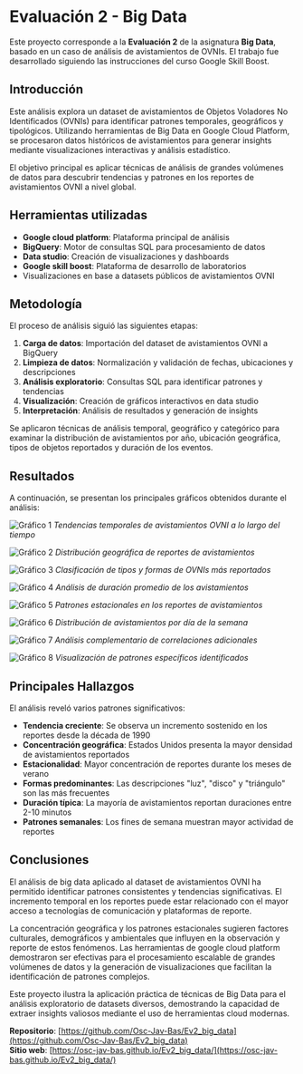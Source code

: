 # Evaluación 2 - Big Data

Este proyecto corresponde a la **Evaluación 2** de la asignatura **Big Data**, basado en un caso de análisis de avistamientos de OVNIs. El trabajo fue desarrollado siguiendo las instrucciones del curso Google Skill Boost.

## Introducción

Este análisis explora un dataset de avistamientos de Objetos Voladores No Identificados (OVNIs) para identificar patrones temporales, geográficos y tipológicos. Utilizando herramientas de Big Data en Google Cloud Platform, se procesaron datos históricos de avistamientos para generar insights mediante visualizaciones interactivas y análisis estadístico.

El objetivo principal es aplicar técnicas de análisis de grandes volúmenes de datos para descubrir tendencias y patrones en los reportes de avistamientos OVNI a nivel global.

## Herramientas utilizadas

- **Google cloud platform**: Plataforma principal de análisis
- **BigQuery**: Motor de consultas SQL para procesamiento de datos
- **Data studio**: Creación de visualizaciones y dashboards
- **Google skill boost**: Plataforma de desarrollo de laboratorios
- Visualizaciones en base a datasets públicos de avistamientos OVNI

## Metodología

El proceso de análisis siguió las siguientes etapas:

1. **Carga de datos**: Importación del dataset de avistamientos OVNI a BigQuery
2. **Limpieza de datos**: Normalización y validación de fechas, ubicaciones y descripciones
3. **Análisis exploratorio**: Consultas SQL para identificar patrones y tendencias
4. **Visualización**: Creación de gráficos interactivos en data studio
5. **Interpretación**: Análisis de resultados y generación de insights

Se aplicaron técnicas de análisis temporal, geográfico y categórico para examinar la distribución de avistamientos por año, ubicación geográfica, tipos de objetos reportados y duración de los eventos.

## Resultados

A continuación, se presentan los principales gráficos obtenidos durante el análisis:

![Gráfico 1](images/image1.png)
*Tendencias temporales de avistamientos OVNI a lo largo del tiempo*

![Gráfico 2](images/image2.png)
*Distribución geográfica de reportes de avistamientos*

![Gráfico 3](images/image3.png)
*Clasificación de tipos y formas de OVNIs más reportados*

![Gráfico 4](images/image4.png)
*Análisis de duración promedio de los avistamientos*

![Gráfico 5](images/image5.png)
*Patrones estacionales en los reportes de avistamientos*

![Gráfico 6](images/image6.png)
*Distribución de avistamientos por día de la semana*

![Gráfico 7](images/image7.png)
*Análisis complementario de correlaciones adicionales*

![Gráfico 8](images/image8.png)
*Visualización de patrones específicos identificados*

## Principales Hallazgos

El análisis reveló varios patrones significativos:

- **Tendencia creciente**: Se observa un incremento sostenido en los reportes desde la década de 1990
- **Concentración geográfica**: Estados Unidos presenta la mayor densidad de avistamientos reportados
- **Estacionalidad**: Mayor concentración de reportes durante los meses de verano
- **Formas predominantes**: Las descripciones "luz", "disco" y "triángulo" son las más frecuentes
- **Duración típica**: La mayoría de avistamientos reportan duraciones entre 2-10 minutos
- **Patrones semanales**: Los fines de semana muestran mayor actividad de reportes

## Conclusiones

El análisis de big data aplicado al dataset de avistamientos OVNI ha permitido identificar patrones consistentes y tendencias significativas. El incremento temporal en los reportes puede estar relacionado con el mayor acceso a tecnologías de comunicación y plataformas de reporte.

La concentración geográfica y los patrones estacionales sugieren factores culturales, demográficos y ambientales que influyen en la observación y reporte de estos fenómenos. Las herramientas de google cloud platform demostraron ser efectivas para el procesamiento escalable de grandes volúmenes de datos y la generación de visualizaciones que facilitan la identificación de patrones complejos.

Este proyecto ilustra la aplicación práctica de técnicas de Big Data para el análisis exploratorio de datasets diversos, demostrando la capacidad de extraer insights valiosos mediante el uso de herramientas cloud modernas.

**Repositorio**: [https://github.com/Osc-Jav-Bas/Ev2_big_data](https://github.com/Osc-Jav-Bas/Ev2_big_data)  
**Sitio web**: [https://osc-jav-bas.github.io/Ev2_big_data/](https://osc-jav-bas.github.io/Ev2_big_data/)
